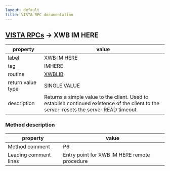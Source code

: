 ```yaml
---
layout: default
title: VISTA RPC documentation
---
```




## [VISTA RPCs](TableOfContent.md) &#8594; XWB IM HERE 

 property | value 
--- | --- 
 label | XWB IM HERE
 tag | IMHERE
 routine | [XWBLIB](http://code.osehra.org/dox/Routine_XWBLIB_source.html)
 return value type | SINGLE VALUE
 description | Returns a simple value to the client.  Used to establish continued existence of the client to the server: resets the server READ timeout.


### Method description

 property | value 
--- | --- 
 Method comment | P6
 Leading comment lines | Entry point for XWB IM HERE remote procedure